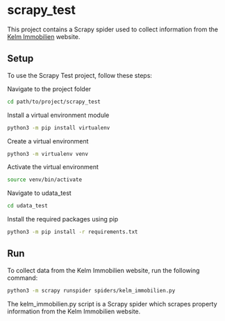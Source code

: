 # scrapy_test

This project contains a Scrapy spider used to collect information from the [Kelm Immobilien](https://kelm-immobilien.de/) website.

## Setup

To use the Scrapy Test project, follow these steps:

Navigate to the project folder
```bash
cd path/to/project/scrapy_test
```

Install a virtual environment module
```bash
python3 -m pip install virtualenv
```

Create a virtual environment
```bash
python3 -m virtualenv venv
```

Activate the virtual environment
```bash
source venv/bin/activate
```

Navigate to udata_test
```bash
cd udata_test
```

Install the required packages using pip
```bash
python3 -m pip install -r requirements.txt
```

## Run

To collect data from the Kelm Immobilien website, run the following command:
```bash
python3 -m scrapy runspider spiders/kelm_immobilien.py 
```

The kelm_immobilien.py script is a Scrapy spider which scrapes property information from the Kelm Immobilien website.
